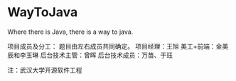 # WayToJava
Where there is Java, there is a way to java.

项目成员及分工：
题目由左右成员共同确定。
项目经理：王旭
美工+前端：金美辰和李玉琳
后台技术主管：曾晖
后台技术成员：万苗、于珏

注：武汉大学开源软件工程
